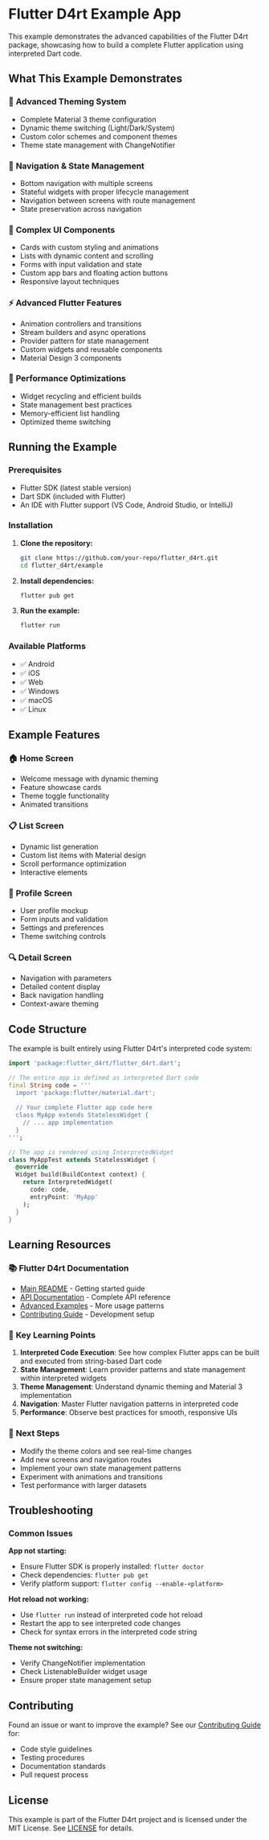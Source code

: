 # Flutter D4rt Example App

This example demonstrates the advanced capabilities of the Flutter D4rt package, showcasing how to build a complete Flutter application using interpreted Dart code.

## What This Example Demonstrates

### 🎨 **Advanced Theming System**
- Complete Material 3 theme configuration
- Dynamic theme switching (Light/Dark/System)
- Custom color schemes and component themes
- Theme state management with ChangeNotifier

### 🧭 **Navigation & State Management**
- Bottom navigation with multiple screens
- Stateful widgets with proper lifecycle management
- Navigation between screens with route management
- State preservation across navigation

### 📱 **Complex UI Components**
- Cards with custom styling and animations
- Lists with dynamic content and scrolling
- Forms with input validation and state
- Custom app bars and floating action buttons
- Responsive layout techniques

### ⚡ **Advanced Flutter Features**
- Animation controllers and transitions
- Stream builders and async operations
- Provider pattern for state management
- Custom widgets and reusable components
- Material Design 3 components

### 🔧 **Performance Optimizations**
- Widget recycling and efficient builds
- State management best practices
- Memory-efficient list handling
- Optimized theme switching

## Running the Example

### Prerequisites
- Flutter SDK (latest stable version)
- Dart SDK (included with Flutter)
- An IDE with Flutter support (VS Code, Android Studio, or IntelliJ)

### Installation

1. **Clone the repository:**
   ```bash
   git clone https://github.com/your-repo/flutter_d4rt.git
   cd flutter_d4rt/example
   ```

2. **Install dependencies:**
   ```bash
   flutter pub get
   ```

3. **Run the example:**
   ```bash
   flutter run
   ```

### Available Platforms
- ✅ Android
- ✅ iOS  
- ✅ Web
- ✅ Windows
- ✅ macOS
- ✅ Linux

## Example Features

### 🏠 **Home Screen**
- Welcome message with dynamic theming
- Feature showcase cards
- Theme toggle functionality
- Animated transitions

### 📋 **List Screen**
- Dynamic list generation
- Custom list items with Material design
- Scroll performance optimization
- Interactive elements

### 👤 **Profile Screen**
- User profile mockup
- Form inputs and validation
- Settings and preferences
- Theme switching controls

### 🔍 **Detail Screen**
- Navigation with parameters
- Detailed content display
- Back navigation handling
- Context-aware theming

## Code Structure

The example is built entirely using Flutter D4rt's interpreted code system:

```dart
import 'package:flutter_d4rt/flutter_d4rt.dart';

// The entire app is defined as interpreted Dart code
final String code = '''
  import 'package:flutter/material.dart';
  
  // Your complete Flutter app code here
  class MyApp extends StatelessWidget {
    // ... app implementation
  }
''';

// The app is rendered using InterpretedWidget
class MyAppTest extends StatelessWidget {
  @override
  Widget build(BuildContext context) {
    return InterpretedWidget(
      code: code, 
      entryPoint: 'MyApp'
    );
  }
}
```

## Learning Resources

### 📚 **Flutter D4rt Documentation**
- [Main README](../README.md) - Getting started guide
- [API Documentation](../API.md) - Complete API reference
- [Advanced Examples](../EXAMPLES.md) - More usage patterns
- [Contributing Guide](../CONTRIBUTING.md) - Development setup

### 🎯 **Key Learning Points**
1. **Interpreted Code Execution**: See how complex Flutter apps can be built and executed from string-based Dart code
2. **State Management**: Learn provider patterns and state management within interpreted widgets
3. **Theme Management**: Understand dynamic theming and Material 3 implementation
4. **Navigation**: Master Flutter navigation patterns in interpreted code
5. **Performance**: Observe best practices for smooth, responsive UIs

### 🚀 **Next Steps**
- Modify the theme colors and see real-time changes
- Add new screens and navigation routes
- Implement your own state management patterns
- Experiment with animations and transitions
- Test performance with larger datasets

## Troubleshooting

### Common Issues

**App not starting:**
- Ensure Flutter SDK is properly installed: `flutter doctor`
- Check dependencies: `flutter pub get`
- Verify platform support: `flutter config --enable-<platform>`

**Hot reload not working:**
- Use `flutter run` instead of interpreted code hot reload
- Restart the app to see interpreted code changes
- Check for syntax errors in the interpreted code string

**Theme not switching:**
- Verify ChangeNotifier implementation
- Check ListenableBuilder widget usage
- Ensure proper state management setup

## Contributing

Found an issue or want to improve the example? See our [Contributing Guide](../CONTRIBUTING.md) for:
- Code style guidelines
- Testing procedures  
- Documentation standards
- Pull request process

## License

This example is part of the Flutter D4rt project and is licensed under the MIT License. See [LICENSE](../LICENSE) for details.
